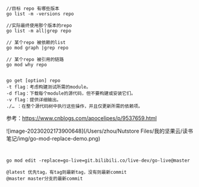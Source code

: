 



```shell
//目标 repo 有哪些版本
go list -m -versions repo

//实际最终使用那个版本的repo
go list -m all|grep repo

// 某个repo 被依赖的list
go mod graph |grep repo

// 某个repo 被引用的链路
go mod why repo


go get [option] repo
-t flag：考虑构建测试所需的module。
-d flag：下载每个module的源代码，但不要构建或安装它们。
-v flag：提供详细输出。
./… ：在整个源代码树中执行这些操作，并且仅更新所需的依赖项。

```



参考：https://www.cnblogs.com/apocelipes/p/9537659.html



![image-20230202173900648](/Users/zhou/Nutstore Files/我的坚果云/读书笔记/img/go-mod-replace-demo.png)

```shell


go mod edit -replace=go-live=git.bilibili.co/live-dev/go-live@master

@latest 优先tag，有tag则最新tag，没有则最新commit
@master master分支的最新commit

```


